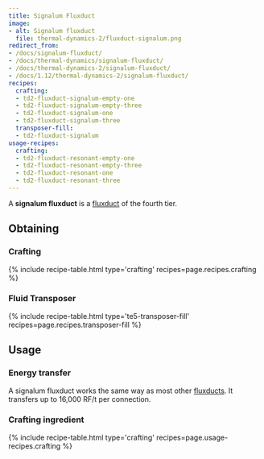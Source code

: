 ```yaml
---
title: Signalum Fluxduct
image:
- alt: Signalum fluxduct
  file: thermal-dynamics-2/fluxduct-signalum.png
redirect_from:
- /docs/signalum-fluxduct/
- /docs/thermal-dynamics/signalum-fluxduct/
- /docs/thermal-dynamics-2/signalum-fluxduct/
- /docs/1.12/thermal-dynamics-2/signalum-fluxduct/
recipes:
  crafting:
  - td2-fluxduct-signalum-empty-one
  - td2-fluxduct-signalum-empty-three
  - td2-fluxduct-signalum-one
  - td2-fluxduct-signalum-three
  transposer-fill:
  - td2-fluxduct-signalum
usage-recipes:
  crafting:
  - td2-fluxduct-resonant-empty-one
  - td2-fluxduct-resonant-empty-three
  - td2-fluxduct-resonant-one
  - td2-fluxduct-resonant-three
---
```


A **signalum fluxduct** is a [fluxduct](/docs/1.12/thermal-dynamics/fluxducts/) of the fourth tier.


Obtaining
---------

### Crafting
{% include recipe-table.html type='crafting' recipes=page.recipes.crafting %}

### Fluid Transposer
{% include recipe-table.html type='te5-transposer-fill' recipes=page.recipes.transposer-fill %}


Usage
-----

### Energy transfer
A signalum fluxduct works the same way as most other
[fluxducts](/docs/1.12/thermal-dynamics/fluxducts/). It transfers up to 16,000 RF/t per connection.

### Crafting ingredient
{% include recipe-table.html type='crafting' recipes=page.usage-recipes.crafting %}
